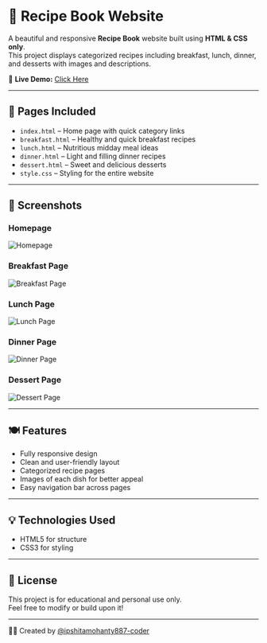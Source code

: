 # 📖 Recipe Book Website

A beautiful and responsive **Recipe Book** website built using **HTML & CSS only**.  
This project displays categorized recipes including breakfast, lunch, dinner, and desserts with images and descriptions.  

🔗 **Live Demo:** [Click Here](https://ipshitamohanty887-coder.github.io/Recipe-Book/)

---

## 📁 Pages Included

- `index.html` – Home page with quick category links
- `breakfast.html` – Healthy and quick breakfast recipes
- `lunch.html` – Nutritious midday meal ideas
- `dinner.html` – Light and filling dinner recipes
- `dessert.html` – Sweet and delicious desserts
- `style.css` – Styling for the entire website

---

## 📸 Screenshots

### Homepage
![Homepage](images/homepage-screenshot.png)

### Breakfast Page
![Breakfast Page](images/breakfast-page.png)

### Lunch Page
![Lunch Page](images/lunch-page.png)

### Dinner Page
![Dinner Page](images/dinner-page.png)

### Dessert Page
![Dessert Page](images/dessert-page.png)

---

## 🍽️ Features

- Fully responsive design
- Clean and user-friendly layout
- Categorized recipe pages
- Images of each dish for better appeal
- Easy navigation bar across pages

---

## 💡 Technologies Used

- HTML5 for structure
- CSS3 for styling

---

## 📄 License

This project is for educational and personal use only.  
Feel free to modify or build upon it!

---

👩‍🍳 Created by [@ipshitamohanty887-coder](https://github.com/ipshitamohanty887-coder)

